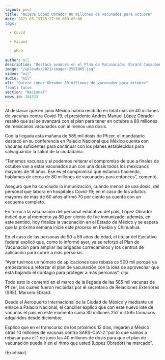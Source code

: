 ```yaml
---
layout: post
title: "Quiere López Obrador 80 millones de vacunados para octubre"
date: 2021-05-19T15:27:00.000-06:00
tags:
  
  - Covid
  
  - Vacuna
  
  - AMLO
  
author: nil
description: "Destaca avances en el Plan de Vacunación; Ebrard Casaubon recibe 585 mil dosis de Pfizer; en próximos 12 días llegarán 10 millones de vacunas, informa el canciller"
image: "/uploads/2021/images-2581085.jpg"
video: "nil"
audio: "nil"
alt: "Quiere López Obrador 80 millones de vacunados para octubre"
front: false
section: "Nacional"
news_id: 184532
---
```


Al destacar que en junio México habría recibido en total más de 40 millones de vacunas contra Covid-19, el presidente Andrés Manuel López Obrador resaltó que así se avanzará con el plan para tener en octubre a 80 millones de mexicanos vacunados con al menos una dosis.

Con la llegada esta mañana de 585 mil dosis de Pfizer, el mandatario destacó en su conferencia en Palacio Nacional que México cuenta con vacunas suficientes para continuar con los planes establecidos para salvaguardar la salud de la ciudadanía.

“Tenemos vacunas y sí podemos reiterar el compromiso de que a finales de octubre van a estar vacunados aun con una dosis todos los mexicanos mayores de 18 años. Ése es el compromiso que estamos haciendo, hablamos de cerca de 80 millones de vacunados para entonces”, comentó.

Aseguró que ha concluido la inmunización, cuando menos de una dosis, del personal que labora en hospitales Covid-19; en el caso de los adultos mayores de más de 60 años afirmó 70 por ciento ya cuenta con un esquema completo.

En torno a la vacunación del personal educativo del país, López Obrador indicó que al momento ya 80 por ciento de fue inmunizado; además, en este sentido, hoy finaliza la vacunación en el Estado de México y se espera que la próxima semana inicie este proceso en Puebla y Chihuahua.

En el caso de las personas de 50 a 59 años de edad, el titular del Ejecutivo federal explicó que, como lo informó ayer, ya se reforzó el Plan de Vacunación para ampliar las brigadas correcaminos y los centros de aplicación para cubrir a más personas.

“Ayer tuvimos un número de aplicaciones que rebasa os 500 mil porque ya empezamos a reforzar el plan de vacunación con la idea de aprovechar que está bajando el contagio para proteger a más personas”, dijo.

Todo esto lo comentó en el marco de la llegada de las 585 mil vacunas de Pfizer, las cuales fueron recibidas por el secretario de Relaciones Exteriores (SRE), Marcelo Ebrard.

Desde el Aeropuerto Internacional de la Ciudad de México y mediante un enlace a Palacio Nacional, el canciller explicó que con este nuevo lote de vacunas el país en este momento suma 30 millones 252 mil 595 fármacos adquiridos desde diciembre.

Explicó que en el transcurso de los próximos 12 días, llegarán a México otras 10 millones de vacunas contra SARS-CoV-2 “por lo que vamos a rebasar para el 1 de junio las 40 millones de dosis para que el plan de vacunación pueda ir en el ritmo que usted (López Obrador) ha marcado”.

(Excélsior)